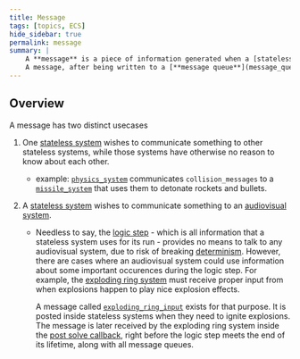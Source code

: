 ```yaml
---
title: Message
tags: [topics, ECS] 
hide_sidebar: true
permalink: message
summary: |
    A **message** is a piece of information generated when a [stateless system](stateless_system) runs its logic.  
    A message, after being written to a [**message queue**](message_queue), can be later read and executed by one or more unrelated [systematic functions](systematic_function).
---
```


## Overview

A message has two distinct usecases 

  1. One [stateless system](stateless_system) wishes to communicate something to other stateless systems, while those systems have otherwise no reason to know about each other.
      - example: [``physics_system``](physics_system) communicates ``collision_messages`` to a [``missile_system``](missile_system) that uses them to detonate rockets and bullets.
  2. A [stateless system](stateless_system) wishes to communicate something to an [audiovisual system](audiovisual_system). 
    
      - Needless to say, the [logic step](logic_step) - which is all information that a stateless system uses for its run - provides no means to talk to any audiovisual system, due to risk of breaking [determinism](determinism).
         However, there are cases where an audiovisual system could use information about some important occurences during the logic step.
         For example, the [exploding ring system](exploding_ring_system) must receive proper input from when explosions happen to play nice explosion effects.
       
         A message called [``exploding_ring_input``](exploding_ring_input) exists for that purpose. It is posted inside stateless systems when they need to ignite explosions.  
         The message is later received by the exploding ring system inside the [post solve callback](cosmos#post-solve), right before the logic step meets the end of its lifetime, along with all message queues.
